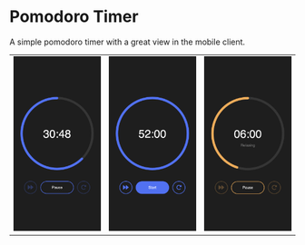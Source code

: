 # Pomodoro Timer
A simple pomodoro timer with a great view in the mobile client.

<table>
    <tr>
        <td><img src="./src/assets/preview/countdown.png"></td>
        <td><img src="./src/assets/preview/base.png"></td>
        <td><img src="./src/assets/preview/relax.png"></td>
    </tr>
</table>
